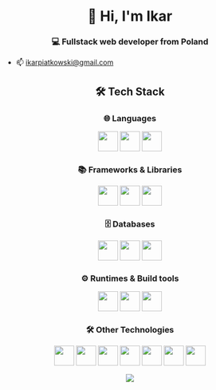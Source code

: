 <h1 align="center">👋 Hi, I'm Ikar</h1>

<h3 align="center">💻 Fullstack web developer from Poland</h3>

- 📫 [ikarpiatkowski@gmail.com](mailto:ikarpiatkowski@gmail.com)

<h2 align="center">🛠️ Tech Stack</h2>

<h3 align="center">🌐 Languages</h3>
<p align="center">
    <img width="40" height="40" src="https://cdn.simpleicons.org/javascript"/>
    <img width="40" height="40" src="https://cdn.simpleicons.org/typescript"/>
    <img width="40" height="40" src="https://cdn.simpleicons.org/go"/>
</p>

<h3 align="center">📚 Frameworks & Libraries</h3>
<p align="center">    
    <img width="40" height="40" src="https://cdn.simpleicons.org/react"/>
    <img width="40" height="40" src="https://cdn.simpleicons.org/next.js"/>
    <img width="40" height="40" src="https://cdn.simpleicons.org/tailwindcss"/>
</p>

<h3 align="center">🗄️ Databases</h3>
<p align="center">    
    <img width="40" height="40" src="https://cdn.simpleicons.org/postgresql"/>
    <img width="40" height="40" src="https://cdn.simpleicons.org/mongodb"/>
    <img width="40" height="40" src="https://cdn.simpleicons.org/supabase"/>
</p>

<h3 align="center">⚙️ Runtimes & Build tools</h3>
<p align="center">    
    <img width="40" height="40" src="https://cdn.simpleicons.org/deno"/>
    <img width="40" height="40" src="https://cdn.simpleicons.org/node.js"/>
    <img width="40" height="40" src="https://cdn.simpleicons.org/vite"/>
</p>

<h3 align="center">🛠️ Other Technologies</h3>
<p align="center">    
    <img width="40" height="40" src="https://cdn.simpleicons.org/docker"/>
    <img width="40" height="40" src="https://cdn.simpleicons.org/git"/>
    <img width="40" height="40" src="https://cdn.simpleicons.org/linux"/>
    <img width="40" height="40" src="https://cdn.simpleicons.org/gnubash"/>
    <img width="40" height="40" src="https://cdn.simpleicons.org/storybook"/>
    <img width="40" height="40" src="https://cdn.simpleicons.org/zod"/>
    <img width="40" height="40" src="https://cdn.simpleicons.org/i18next"/>
</p>

<p align="center">
    <img src="https://github-readme-stats.vercel.app/api/top-langs/?username=ikarpiatkowski&theme=dark&layout=compact&hide_border=true"/>
</p>

